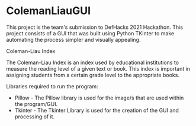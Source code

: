 # ColemanLiauGUI
This project is the team's submission to DefHacks 2021 Hackathon. This project consists of a GUI that was built using Python TKinter to make automating the process simpler and visually appealing.

Coleman-Liau Index

The Coleman-Liau Index is an index used by educational institutions to measure the reading level of a given text or book. This index is important in assigning students from a certain grade level to the appropriate books.


Libraries required to run the program:
- Pillow  - The Pillow library is used for the image/s that are used within the program/GUI.
- Tkinter - The Tkinter Library is used for the creation of the GUI and processing of it.

